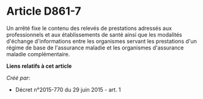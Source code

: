 # Article D861-7

Un arrêté fixe le contenu des relevés de prestations adressés aux professionnels et aux établissements de santé ainsi que les
modalités d'échange d'informations entre les organismes servant les prestations d'un régime de base de l'assurance maladie et
les organismes d'assurance maladie complémentaire.

**Liens relatifs à cet article**

_Créé par_:

  - Décret n°2015-770 du 29 juin 2015 - art. 1
